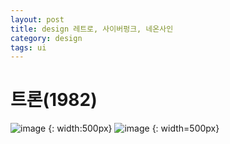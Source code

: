 ```yaml
---
layout: post
title: design 레트로, 사이버펑크, 네온사인
category: design
tags: ui
---
```


# 트론(1982)

![image](https://github.com/gunug/gunug.github.io/assets/52345276/fd203b03-5f16-44af-917e-fcbedebda46a) {: width:500px}
![image](https://github.com/gunug/gunug.github.io/assets/52345276/e5c82b0e-802d-42aa-b788-c38be31e22ce) {: width=500px}
